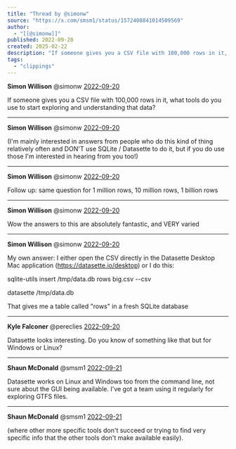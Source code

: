 ```yaml
---
title: "Thread by @simonw"
source: "https://x.com/smsm1/status/1572408841014509569"
author:
  - "[[@simonw]]"
published: 2022-09-20
created: 2025-02-22
description: "If someone gives you a CSV file with 100,000 rows in it, what tools do you use to start exploring and understanding that data?"
tags:
  - "clippings"
---
```

**Simon Willison** @simonw [2022-09-20](https://x.com/simonw/status/1572285367382061057)

If someone gives you a CSV file with 100,000 rows in it, what tools do you use to start exploring and understanding that data?

---

**Simon Willison** @simonw [2022-09-20](https://x.com/simonw/status/1572285685280960514)

(I'm mainly interested in answers from people who do this kind of thing relatively often and DON'T use SQLite / Datasette to do it, but if you do use those I'm interested in hearing from you too!)

---

**Simon Willison** @simonw [2022-09-20](https://x.com/simonw/status/1572285785189285893)

Follow up: same question for 1 million rows, 10 million rows, 1 billion rows

---

**Simon Willison** @simonw [2022-09-20](https://x.com/simonw/status/1572294557131476995)

Wow the answers to this are absolutely fantastic, and VERY varied

---

**Simon Willison** @simonw [2022-09-20](https://x.com/simonw/status/1572295332767371265)

My own answer: I either open the CSV directly in the Datasette Desktop Mac application (https://datasette.io/desktop) or I do this:

sqlite-utils insert /tmp/data.db rows big.csv --csv

datasette /tmp/data.db

That gives me a table called "rows" in a fresh SQLite database

---

**Kyle Falconer** @pereclies [2022-09-20](https://x.com/pereclies/status/1572354157176311809)

Datasette looks interesting. Do you know of something like that but for Windows or Linux?

---

**Shaun McDonald** @smsm1 [2022-09-21](https://x.com/smsm1/status/1572408841014509569)

Datasette works on Linux and Windows too from the command line, not sure about the GUI being available. I've got a team using it regularly for exploring GTFS files.

---

**Shaun McDonald** @smsm1 [2022-09-21](https://x.com/smsm1/status/1572409291167916034)

(where other more specific tools don't succeed or trying to find very specific info that the other tools don't make available easily).